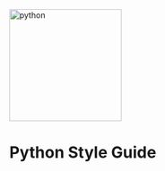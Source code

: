 <a href="https://www.swift.org/" target="_blank"> 
  <img src="https://www.vectorlogo.zone/logos/python/python-icon.svg" alt="python" height="200"/>
</a> 

# Python Style Guide

```python

```
